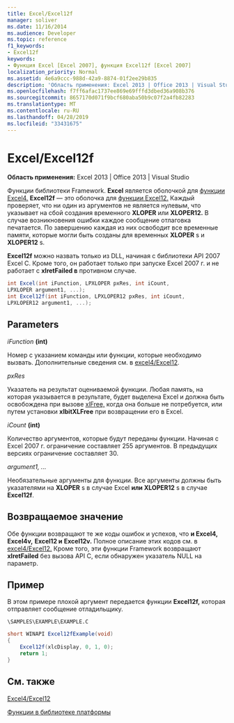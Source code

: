 ```yaml
---
title: Excel/Excel12f
manager: soliver
ms.date: 11/16/2014
ms.audience: Developer
ms.topic: reference
f1_keywords:
- Excel12f
keywords:
- Функция Excel [Excel 2007], функция Excel12f [Excel 2007]
localization_priority: Normal
ms.assetid: 4e6a9ccc-988d-42a9-8874-01f2ee29b835
description: 'Область применения: Excel 2013 | Office 2013 | Visual Studio'
ms.openlocfilehash: f7ff6afac1737ee869e69fffd3dbed36a908b376
ms.sourcegitcommit: 8657170d071f9bcf680aba50b9c07f2a4fb82283
ms.translationtype: MT
ms.contentlocale: ru-RU
ms.lasthandoff: 04/28/2019
ms.locfileid: "33431675"
---
```

# <a name="excelexcel12f"></a>Excel/Excel12f

 **Область применения:** Excel 2013 | Office 2013 | Visual Studio 
  
Функции библиотеки Framework. **Excel** является оболочкой для [функции Excel4.](excel4-excel12.md) **Excel12f** — это оболочка для [функции Excel12.](excel4-excel12.md) Каждый проверяет, что ни один из аргументов не является нулевым, что указывает на сбой создания временного **XLOPER** или **XLOPER12.** В случае возникновения ошибки каждое сообщение отлаговка печатается. По завершению каждая из них освободит все временные памяти, которые могли быть созданы для временных **XLOPER** s и **XLOPER12** s.
  
 **Excel12f** можно назвать только из DLL, начиная с библиотеки API 2007 Excel C. Кроме того, он работает только при запуске Excel 2007 г. и не работает с **xlretFailed в** противном случае. 
  
```cs
int Excel(int iFunction, LPXLOPER pxRes, int iCount, 
LPXLOPER argument1, ...);
int Excel12f(int iFunction, LPXLOPER12 pxRes, int iCount, 
LPXLOPER12 argument1, ...);
```

## <a name="parameters"></a>Parameters

 _iFunction_ **(int)**
  
Номер с указанием команды или функции, которые необходимо вызвать. Дополнительные сведения см. в [excel4/Excel12](excel4-excel12.md).
  
 _pxRes_
  
Указатель на результат оцениваемой функции. Любая память, на которая указывается в результате, будет выделена Excel и должна быть освобождена при вызове [xlFree,](xlfree.md) когда она больше не потребуется, или путем установки **xlbitXLFree** при возвращении его в Excel. 
  
 _iCount_ **(int)**
  
Количество аргументов, которые будут переданы функции. Начиная с Excel 2007 г. ограничение составляет 255 аргументов. В предыдущих версиях ограничение составляет 30.
  
 _argument1, ..._
  
Необязательные аргументы для функции. Все аргументы должны быть указателями на **XLOPER** s в случае Excel **или XLOPER12** s в случае **Excel12f**. 
  
## <a name="return-value"></a>Возвращаемое значение

Обе функции возвращают те же коды ошибок и успехов, что **и Excel4,** **Excel4v,** **Excel12 и** **Excel12v.** Полное описание этих кодов см. в [excel4/Excel12.](excel4-excel12.md) Кроме того, эти функции Framework возвращают **xlretFailed** без вызова API C, если обнаружен указатель NULL на параметр. 
  
## <a name="example"></a>Пример

В этом примере плохой аргумент передается функции **Excel12f,** которая отправляет сообщение отладильщику. 
  
 `\SAMPLES\EXAMPLE\EXAMPLE.C`
  
```cs
short WINAPI Excel12fExample(void)
{
    Excel12f(xlcDisplay, 0, 1, 0);
    return 1;
}
```

## <a name="see-also"></a>См. также



[Excel4/Excel12](excel4-excel12.md)


[Функции в библиотеке платформы](functions-in-the-framework-library.md)

